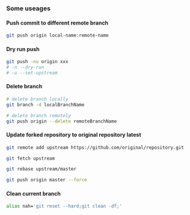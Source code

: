 ### Some useages
#### Push commit to different remote branch

```bash
git push origin local-name:remote-name
```

#### Dry run push

```sh
git push -nu origin xxx
# -n --dry-run
# -u --set-upstream
```

#### Delete branch

```bash
# delete branch locally
git branch -d localBranchName

# delete branch remotely
git push origin --delete remoteBranchName
```

#### Update forked repository to original repository latest

```bash
git remote add upstream https://github.com/original/repository.git

git fetch upstream

git rebase upstream/master

git push origin master --force
```

#### Clean current branch

```bash
alias nah='git reset --hard;git clean -df;'
```